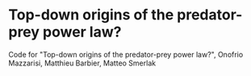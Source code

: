 # Top-down origins of the predator-prey power law?

Code for "Top-down origins of the predator-prey power law?", Onofrio Mazzarisi, Matthieu Barbier, Matteo Smerlak
